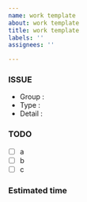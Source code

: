 ```yaml
---
name: work template
about: work template
title: work template
labels: ''
assignees: ''

---
```


### ISSUE
 * Group : 
 * Type : 
 * Detail :  
### TODO
- [ ] a
- [ ] b
- [ ] c
### Estimated time
